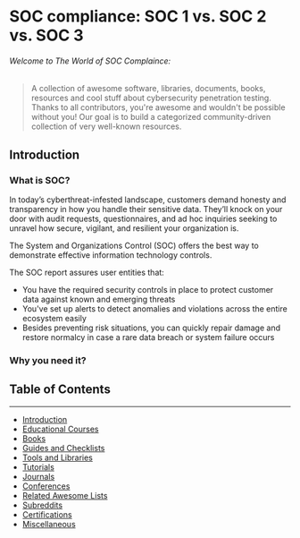 # SOC compliance: SOC 1 vs. SOC 2 vs. SOC 3

###### Welcome to The World of SOC Complaince:
> A collection of awesome software, libraries, documents, books, resources and cool stuff about cybersecurity penetration testing.
> Thanks to all contributors, you're awesome and wouldn't be possible without you! Our goal is to build a categorized community-driven collection of very well-known resources.

## Introduction

### What is SOC?

In today’s cyberthreat-infested landscape, customers demand honesty and transparency in how you handle their sensitive data. They’ll knock on your door with audit requests, questionnaires, and ad hoc inquiries seeking to unravel how secure, vigilant, and resilient your organization is. 

The System and Organizations Control (SOC) offers the best way to demonstrate effective information technology controls. 

The SOC report assures user entities that:

- You have the required security controls in place to protect customer data against known and emerging threats 
- You've set up alerts to detect anomalies and violations across the entire ecosystem easily
- Besides preventing risk situations, you can quickly repair damage and restore normalcy in case a rare data breach or system failure occurs

### Why you need it?

## Table of Contents
---
* [Introduction](#introduction)
* [Educational Courses](#educational-courses)
* [Books](#books)
* [Guides and Checklists](#guides-and-checklists)
* [Tools and Libraries](#tools-and-libraries)
* [Tutorials](#tutorials)
* [Journals](#journals)
* [Conferences](#conferences)
* [Related Awesome Lists](#related-awesome-lists)
* [Subreddits](#subreddits)
* [Certifications](#certifications)
* [Miscellaneous](#miscellaneous)

